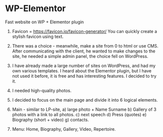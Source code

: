# WP-Elementor
Fast website on WP + Elementor plugin

1) Favicon  =  https://favicon.io/favicon-generator/
You can quickly create a stylish favicon using text.

2) There was a choice - meanwhile, make a site from 0 to html or use CMS.
After communicating with the client, he wanted to make changes to the site, he needed a simple admin panel, the choice fell on WordPress.

3) I have already made a large number of sites on WordPress, and had my own various templates. I heard about the Elementor plugin, but I have not used it before, it is free and has interesting features. I decided to try it.

4) I needed high-quality photos.

5) I decided to focus on the main page and divide it into 6 logical elements.

6) Main - similar to LP-site, a) large photo + Name Surname b) Gallery of 3 photos with a link to all photos. c) next speech d) Press (quotes) e) Biography (short + video) g) contacts.

7) Menu: Home, Biography, Gallery, Video, Repertoire.



